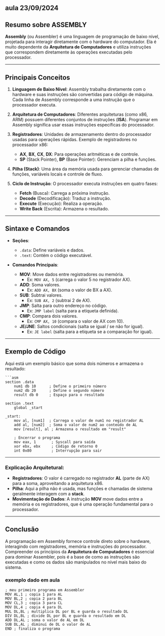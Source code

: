 ## aula 23/09/2024
## Resumo sobre ASSEMBLY

**Assembly** (ou Assembler) é uma linguagem de programação de baixo nível, projetada para interagir diretamente com o hardware do computador. Ela é muito dependente da **Arquitetura de Computadores** e utiliza instruções que correspondem diretamente às operações executadas pelo processador.

---

## Principais Conceitos

1. **Linguagem de Baixo Nível**: Assembly trabalha diretamente com o hardware e suas instruções são convertidas para código de máquina. Cada linha de Assembly corresponde a uma instrução que o processador executa.

2. **Arquitetura de Computadores**: Diferentes arquiteturas (como x86, ARM) possuem diferentes conjuntos de instruções (**ISA**). Programar em Assembly significa usar essas instruções específicas do processador.

3. **Registradores**: Unidades de armazenamento dentro do processador usadas para operações rápidas. Exemplo de registradores no processador x86:
   - **AX**, **BX**, **CX**, **DX**: Para operações aritméticas e de controle.
   - **SP** (Stack Pointer), **BP** (Base Pointer): Gerenciam a pilha e funções.

4. **Pilha (Stack)**: Uma área da memória usada para gerenciar chamadas de funções, variáveis locais e controle de fluxo.

5. **Ciclo de Instrução**: O processador executa instruções em quatro fases:
   - **Fetch** (Busca): Carrega a próxima instrução.
   - **Decode** (Decodificação): Traduz a instrução.
   - **Execute** (Execução): Realiza a operação.
   - **Write Back** (Escrita): Armazena o resultado.

---

## Sintaxe e Comandos

- **Seções**:
  - `.data`: Define variáveis e dados.
  - `.text`: Contém o código executável.

- **Comandos Principais**:
  - **MOV**: Move dados entre registradores ou memória.
    - Ex: `MOV AX, 5` (carrega o valor 5 no registrador AX).
  - **ADD**: Soma valores.
    - Ex: `ADD AX, BX` (soma o valor de BX a AX).
  - **SUB**: Subtrai valores.
    - Ex: `SUB AX, 2` (subtrai 2 de AX).
  - **JMP**: Salta para outro endereço no código.
    - Ex: `JMP label` (salta para a etiqueta definida).
  - **CMP**: Compara dois valores.
    - Ex: `CMP AX, 10` (compara o valor de AX com 10).
  - **JE/JNE**: Saltos condicionais (salta se igual / se não for igual).
    - Ex: `JE label` (salta para a etiqueta se a comparação for igual).

---

## Exemplo de Código

Aqui está um exemplo básico que soma dois números e armazena o resultado:

    ```asm
    section .data
        num1 db 10      ; Define o primeiro número
        num2 db 20      ; Define o segundo número
        result db 0     ; Espaço para o resultado

    section .text
        global _start

    _start:
        mov al, [num1]  ; Carrega o valor de num1 no registrador AL
        add al, [num2]  ; Soma o valor de num2 ao conteúdo de AL
        mov [result], al ; Armazena o resultado em "result"

        ; Encerrar o programa
        mov eax, 1       ; Syscall para saída
        xor ebx, ebx     ; Código de retorno 0
        int 0x80         ; Interrupção para sair

---

### Explicação Arquitetural:

- **Registradores**: O valor é carregado no registrador **AL** (parte de AX) para a soma, aproveitando a arquitetura x86.
- **Pilha**: Aqui a pilha não é usada, mas funções e chamadas de sistema geralmente interagem com a **stack**.
- **Movimentação de Dados**: A instrução **MOV** move dados entre a memória e os registradores, que é uma operação fundamental para o processador.

---

## Conclusão

A programação em Assembly fornece controle direto sobre o hardware, interagindo com registradores, memória e instruções do processador. Compreender os princípios da **Arquitetura de Computadores** é essencial para dominar Assembler, pois é a base de como as instruções são executadas e como os dados são manipulados no nível mais baixo do sistema.

### exemplo dado em aula
    ; meu primeiro programa em Assembler
    MOV AL,1 ; copia 1 para AL
    MOV BL,2 ; copia 2 para BL
    MOV CL,3 ; copia 3 para CL
    MOV DL,4 ; copia 4 para DL
    MUL DL,BL ; multiplica DL por BL e guarda o resultado DL
    DIV DL,BL ; divide DL por BL e guarda o resultado em DL
    ADD DL,AL ; soma o valor de AL em DL
    SUB DL,AL ; diminui de DL o valor de AL
    END ; finaliza o programa